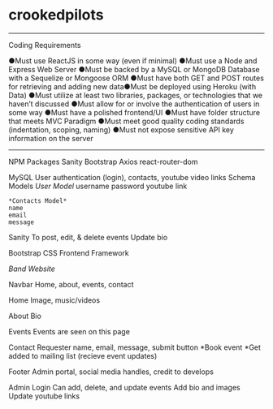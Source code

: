 # crookedpilots
----------------

Coding Requirements

●Must use ReactJS in some way (even if minimal)
●Must use a Node and Express Web Server
●Must be backed by a MySQL or MongoDB Database with a Sequelize or Mongoose ORM
●Must have both GET and POST routes for retrieving and adding new data●Must be deployed using Heroku (with Data)
●Must utilize at least two libraries, packages, or technologies that we haven’t discussed
●Must allow for or involve the authentication of users in some way
●Must have a polished frontend/UI
●Must have folder structure that meets MVC Paradigm
●Must meet good quality coding standards (indentation, scoping, naming)
●Must not expose sensitive API key information on the server

----------------
NPM Packages
    Sanity
    Bootstrap
    Axios
    react-router-dom

MySQL
    User authentication (login), contacts, youtube video links
Schema Models
    *User Model*
    username
    password
    youtube link

    *Contacts Model*
    name
    email
    message

Sanity
    To post, edit, & delete events
    Update bio

Bootstrap CSS
    Frontend Framework

*Band Website*

Navbar
    Home, about, events, contact 

Home
    Image, music/videos

About
    Bio

Events
    Events are seen on this page

Contact
    Requester name, email, message, submit button
    *Book event
    *Get added to mailing list (recieve event updates)

Footer
    Admin portal, social media handles, credit to develops

Admin Login
    Can add, delete, and update events
    Add bio and images
    Update youtube links

